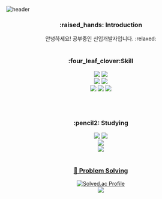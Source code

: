 
<!--
**IsaacJung210/IsaacJung210** is a ✨ _special_ ✨ repository because its `README.md` (this file) appears on your GitHub profile.
 
Here are some ideas to get you started:
- 🔭 I’m currently working on ...
- 🌱 I’m currently learning ...
- 👯 I’m looking to collaborate on ...
- 🤔 I’m looking for help with ...
- 💬 Ask me about ...
- 📫 How to reach me: ...
-->
<!-- 헤더 -->
![header](https://capsule-render.vercel.app/api?type=slice&color=auto&height=200&section=header&text=Hello&desc=I'm%20JiHoon&fontSize=60&rotate=14&fontAlignY=25&fontAlign=75&descAlignY=43&descAlign=80&&animation=twinkling)
<div align=center>
<!--소개-->
<h3>:raised_hands: Introduction </h3>
안녕하세요! 공부중인 신입개발자입니다. :relaxed:
<br/><br/>
 <!--기술스택-->
   <h3>:four_leaf_clover:Skill </h3>
  <!--프론트-->
  <img src="https://img.shields.io/badge/Flask-000000?style=flat&logo=Flask&logoColor=white"/>
  <img src="https://img.shields.io/badge/Django-092E20?style=flat&logo=Django&logoColor=white"/>
   <br/>
  <!--백-->
   <img src="https://img.shields.io/badge/MySQL-4479A1?style=flat&logo=MySQL&logoColor=white"/>
   <img src="https://img.shields.io/badge/SQLite-003B57?style=flat&logo=SQLite&logoColor=white"/>
  <br/>
  <!--언어 및 툴 -->
  <img src="https://img.shields.io/badge/Python-3776AB?style=flat&logo=Python&logoColor=white"/>
  <img src="https://img.shields.io/badge/C-A8B9CC?style=flat&logo=C&logoColor=white"/>
  <img src="https://img.shields.io/badge/JavaScript-F7DF1E?style=flat&logo=JavaScript&logoColor=white"/>
  
<br/><br/>

 <!--공부중 -->
 <h3>:pencil2: Studying </h3>
 <img src="https://img.shields.io/badge/Vue.js-4FC08D?style=flat&logo=Vue.js&logoColor=white"/>
  <!--프론트-->
 <img src="https://img.shields.io/badge/Next.js-000000?style=flat&logo=Next.js&logoColor=white"/>
  <!--백-->
  <br/>
  <img src="https://img.shields.io/badge/Spring-6DB33F?style=flat&logo=Spring&logoColor=white"/>
 <!--언어 및 툴 --> <br/>
  <img src="https://img.shields.io/badge/jQuery-0769AD?style=flat&logo=jQuery&logoColor=white"/>
 <br/>
 <br/>
  
 <!--알고리즘 -->
 <a href="https://github.com/IsaacJung210/Algorithm" > <h3>:muscle: Problem Solving </h3> </a>
  
[![Solved.ac Profile](http://mazassumnida.wtf/api/generate_badge?boj=IsaacJung210)](https://solved.ac/IsaacJung210)<br/>
  <img src="https://img.shields.io/badge/Java-007396?style=flat&logo=Java&logoColor=white"/>
<br/><br/><br/>
  
<!--깃허브
<h3>:eyes: Github</h3>
  
  [![Hits](https://hits.seeyoufarm.com/api/count/incr/badge.svg?url=https%3A%2F%2Fgithub.com%2FIsaacJung210&count_bg=%2379C83D&title_bg=%23555555&icon=&icon_color=%23E7E7E7&title=hits&edge_flat=false)](https://hits.seeyoufarm.com)
  
[![Anurag's GitHub stats](https://github-readme-stats.vercel.app/api?username=IsaacJung210&show_icons=true&theme=synthwave)](https://github.com/anuraghazra/github-readme-stats)
<br/><br/><br/> -->
  
 
</div>
